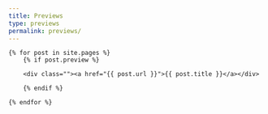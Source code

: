 ```yaml
---
title: Previews
type: previews
permalink: previews/
---
```


    {% for post in site.pages %}
        {% if post.preview %}

        <div class=""><a href="{{ post.url }}">{{ post.title }}</a></div>

        {% endif %}

    {% endfor %}